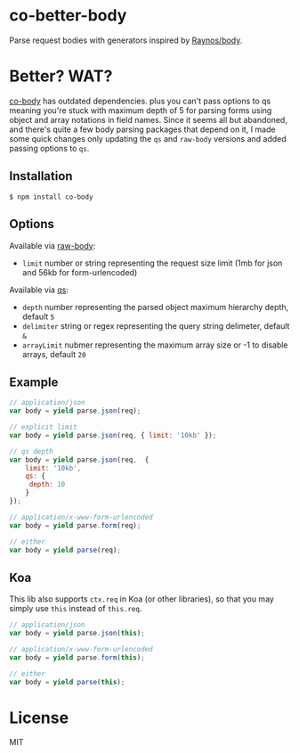 
# co-better-body

  Parse request bodies with generators inspired by [Raynos/body](https://github.com/Raynos/body).

# Better? WAT?

  [co-body](https://github.com/tj/co-body) has outdated dependencies. plus you can't pass options to qs meaning you're stuck with maximum depth of 5 for parsing forms using object and array notations in field names. Since it seems all but abandoned, and there's quite a few body parsing packages that depend on it, I made some quick changes only updating the `qs` and `raw-body` versions and added passing options to `qs`.

## Installation

```
$ npm install co-body
```

## Options

  Available via [raw-body](https://github.com/stream-utils/raw-body/blob/master/index.js):

  - `limit` number or string representing the request size limit (1mb for json and 56kb for form-urlencoded)

  Available via [qs](https://github.com/hapijs/qs):

  - `depth` number representing the parsed object maximum hierarchy depth, default `5`
  - `delimiter` string or regex representing the query string delimeter, default `&`
  - `arrayLimit` nubmer representing the maximum array size or -1 to disable arrays, default `20`

## Example

```js
// application/json
var body = yield parse.json(req);

// explicit limit
var body = yield parse.json(req, { limit: '10kb' });

// qs depth
var body = yield parse.json(req,  {
    limit: '10kb',
    qs: {
     depth: 10
    }
});

// application/x-www-form-urlencoded
var body = yield parse.form(req);

// either
var body = yield parse(req);
```

## Koa

  This lib also supports `ctx.req` in Koa (or other libraries),
  so that you may simply use `this` instead of `this.req`.

```js
// application/json
var body = yield parse.json(this);

// application/x-www-form-urlencoded
var body = yield parse.form(this);

// either
var body = yield parse(this);
```

# License

  MIT